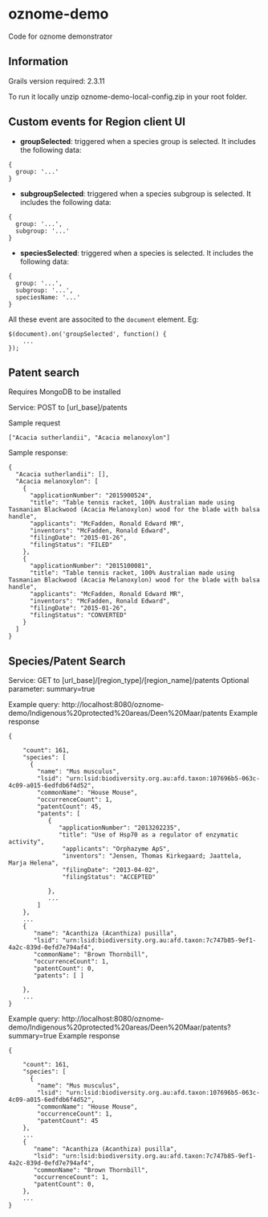 oznome-demo
=========

Code for oznome demonstrator

## Information

Grails version required: 2.3.11

To run it locally unzip oznome-demo-local-config.zip in your root folder.

## Custom events for Region client UI
* **groupSelected**: triggered when a species group is selected. It includes the following data:
```
{
  group: '...'
}
```
* **subgroupSelected**: triggered when a species subgroup is selected. It includes the following data:
```
{
  group: '...',
  subgroup: '...'
}
```
* **speciesSelected**: triggered when a species is selected. It includes the following data:
```
{
  group: '...',
  subgroup: '...',
  speciesName: '...'
}
```

All these event are associted to the `document` element. Eg:
```
$(document).on('groupSelected', function() {
    ...
});
```

## Patent search
Requires MongoDB to be installed

Service: POST to [url_base]/patents

Sample request
```
["Acacia sutherlandii", "Acacia melanoxylon"]
```

Sample response:
```
{
  "Acacia sutherlandii": [],
  "Acacia melanoxylon": [
    {
      "applicationNumber": "2015900524",
      "title": "Table tennis racket, 100% Australian made using Tasmanian Blackwood (Acacia Melanoxylon) wood for the blade with balsa handle",
      "applicants": "McFadden, Ronald Edward MR",
      "inventors": "McFadden, Ronald Edward",
      "filingDate": "2015-01-26",
      "filingStatus": "FILED"
    },
    {
      "applicationNumber": "2015100081",
      "title": "Table tennis racket, 100% Australian made using Tasmanian Blackwood (Acacia Melanoxylon) wood for the blade with balsa handle",
      "applicants": "McFadden, Ronald Edward MR",
      "inventors": "McFadden, Ronald Edward",
      "filingDate": "2015-01-26",
      "filingStatus": "CONVERTED"
    }
  ]
}
```

## Species/Patent Search

Service: GET to [url_base]/[region_type]/[region_name]/patents
Optional parameter: summary=true

Example query: http://localhost:8080/oznome-demo/Indigenous%20protected%20areas/Deen%20Maar/patents
Example response
```
{

    "count": 161,
    "species": [
      {
        "name": "Mus musculus",
        "lsid": "urn:lsid:biodiversity.org.au:afd.taxon:107696b5-063c-4c09-a015-6edfdb6f4d52",
        "commonName": "House Mouse",
        "occurrenceCount": 1,
        "patentCount": 45,
        "patents": [
           {
              "applicationNumber": "2013202235",
              "title": "Use of Hsp70 as a regulator of enzymatic activity",
               "applicants": "Orphazyme ApS",
               "inventors": "Jensen, Thomas Kirkegaard; Jaattela, Marja Helena",
               "filingDate": "2013-04-02",
               "filingStatus": "ACCEPTED"

           },
           ...
        ]
    },
    ...
    {
       "name": "Acanthiza (Acanthiza) pusilla",
       "lsid": "urn:lsid:biodiversity.org.au:afd.taxon:7c747b85-9ef1-4a2c-839d-0efd7e794af4",
       "commonName": "Brown Thornbill",
       "occurrenceCount": 1,
       "patentCount": 0,
       "patents": [ ]

    },
    ...
}
```

Example query: http://localhost:8080/oznome-demo/Indigenous%20protected%20areas/Deen%20Maar/patents?summary=true
Example response
```
{

    "count": 161,
    "species": [
      {
        "name": "Mus musculus",
        "lsid": "urn:lsid:biodiversity.org.au:afd.taxon:107696b5-063c-4c09-a015-6edfdb6f4d52",
        "commonName": "House Mouse",
        "occurrenceCount": 1,
        "patentCount": 45
    },
    ...
    {
       "name": "Acanthiza (Acanthiza) pusilla",
       "lsid": "urn:lsid:biodiversity.org.au:afd.taxon:7c747b85-9ef1-4a2c-839d-0efd7e794af4",
       "commonName": "Brown Thornbill",
       "occurrenceCount": 1,
       "patentCount": 0,
    },
    ...
}
```
